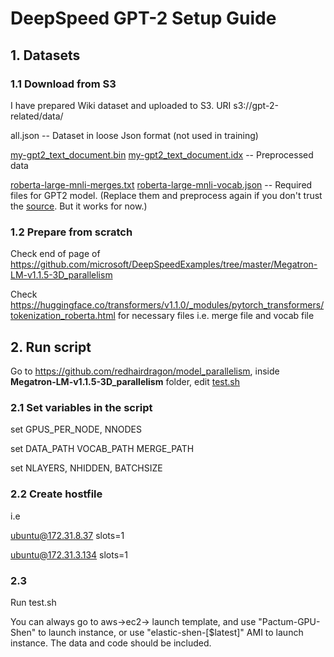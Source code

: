 # DeepSpeed GPT-2 Setup Guide

## 1. Datasets

### 1.1 Download from S3

I have prepared Wiki dataset and uploaded to S3.  URI s3://gpt-2-related/data/

all.json -- Dataset in loose Json format (not used in training)

[my-gpt2_text_document.bin](https://s3.console.aws.amazon.com/s3/object/gpt-2-related?region=us-east-1&prefix=data/my-gpt2_text_document.bin) [my-gpt2_text_document.idx](https://s3.console.aws.amazon.com/s3/object/gpt-2-related?region=us-east-1&prefix=data/my-gpt2_text_document.idx) -- Preprocessed data

[roberta-large-mnli-merges.txt](https://s3.console.aws.amazon.com/s3/object/gpt-2-related?region=us-east-1&prefix=data/roberta-large-mnli-merges.txt) [roberta-large-mnli-vocab.json](https://s3.console.aws.amazon.com/s3/object/gpt-2-related?region=us-east-1&prefix=data/roberta-large-mnli-vocab.json) -- Required files for GPT2 model. (Replace them and preprocess again if you don't trust the [source](https://huggingface.co/transformers/v1.1.0/_modules/pytorch_transformers/tokenization_roberta.html). But it works for now.)



### 1.2 Prepare from scratch

Check end of page of https://github.com/microsoft/DeepSpeedExamples/tree/master/Megatron-LM-v1.1.5-3D_parallelism

Check https://huggingface.co/transformers/v1.1.0/_modules/pytorch_transformers/tokenization_roberta.html for necessary files i.e. merge file and vocab file

## 2. Run script

Go to https://github.com/redhairdragon/model_parallelism, inside **Megatron-LM-v1.1.5-3D_parallelism** folder, edit [test.sh](https://github.com/redhairdragon/model_parallelism/blob/main/Megatron-LM-v1.1.5-3D_parallelism/test.sh)

### 2.1 Set variables in the script

set GPUS_PER_NODE, NNODES

set DATA_PATH VOCAB_PATH MERGE_PATH

set NLAYERS, NHIDDEN, BATCHSIZE

### 2.2 Create hostfile

i.e 

ubuntu@172.31.8.37 slots=1

ubuntu@172.31.3.134 slots=1

### 2.3

Run test.sh

You can always go to aws->ec2-> launch template, and use "Pactum-GPU-Shen" to launch instance, or use "elastic-shen-[$latest]" AMI to launch instance. The data and code should be included.
